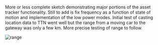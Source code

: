 More or less complete sketch demonstrating major portions of the asset tracker functionality. Still to add is fix frequency as a function of state of motion and implementation of the low power modes. Initial test of casting location data to TTN went well but the range from a moving car to the gateway was only a few km. More precise testing of range to follow.

![range]()
